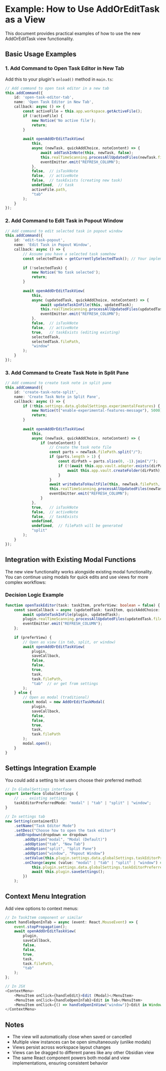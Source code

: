# Example: How to Use AddOrEditTask as a View

This document provides practical examples of how to use the new AddOrEditTask view functionality.

## Basic Usage Examples

### 1. Add Command to Open Task Editor in New Tab

Add this to your plugin's `onload()` method in `main.ts`:

```typescript
// Add command to open task editor in a new tab
this.addCommand({
    id: 'open-task-editor-tab',
    name: 'Open Task Editor in New Tab',
    callback: async () => {
        const activeFile = this.app.workspace.getActiveFile();
        if (!activeFile) {
            new Notice('No active file');
            return;
        }
        
        await openAddOrEditTaskView(
            this,
            async (newTask, quickAddChoice, noteContent) => {
                await addTaskInNote(this, newTask, false);
                this.realTimeScanning.processAllUpdatedFiles(newTask.filePath);
                eventEmitter.emit("REFRESH_COLUMN");
            },
            false,  // isTaskNote
            false,  // activeNote
            false,  // taskExists (creating new task)
            undefined,  // task
            activeFile.path,
            "tab"
        );
    }
});
```

### 2. Add Command to Edit Task in Popout Window

```typescript
// Add command to edit selected task in popout window
this.addCommand({
    id: 'edit-task-popout',
    name: 'Edit Task in Popout Window',
    callback: async () => {
        // Assume you have a selected task somehow
        const selectedTask = getCurrentlySelectedTask(); // Your implementation
        
        if (!selectedTask) {
            new Notice('No task selected');
            return;
        }
        
        await openAddOrEditTaskView(
            this,
            async (updatedTask, quickAddChoice, noteContent) => {
                await updateTaskInFile(this, updatedTask);
                this.realTimeScanning.processAllUpdatedFiles(updatedTask.filePath);
                eventEmitter.emit("REFRESH_COLUMN");
            },
            false,  // isTaskNote
            false,  // activeNote
            true,   // taskExists (editing existing)
            selectedTask,
            selectedTask.filePath,
            "window"
        );
    }
});
```

### 3. Add Command to Create Task Note in Split Pane

```typescript
// Add command to create task note in split pane
this.addCommand({
    id: 'create-task-note-split',
    name: 'Create Task Note in Split Pane',
    callback: async () => {
        if (!this.settings.data.globalSettings.experimentalFeatures) {
            new Notice(t("enable-experimental-features-message"), 5000);
            return;
        }
        
        await openAddOrEditTaskView(
            this,
            async (newTask, quickAddChoice, noteContent) => {
                if (noteContent) {
                    // Create the task note file
                    const parts = newTask.filePath.split("/");
                    if (parts.length > 1) {
                        const dirPath = parts.slice(0, -1).join("/");
                        if (!(await this.app.vault.adapter.exists(dirPath))) {
                            await this.app.vault.createFolder(dirPath);
                        }
                    }
                    await writeDataToVaultFile(this, newTask.filePath, noteContent);
                    this.realTimeScanning.processAllUpdatedFiles(newTask.filePath);
                    eventEmitter.emit("REFRESH_COLUMN");
                }
            },
            true,   // isTaskNote
            false,  // activeNote
            false,  // taskExists
            undefined,
            undefined,  // filePath will be generated
            "split"
        );
    }
});
```

## Integration with Existing Modal Functions

The new view functionality works alongside existing modal functionality. You can continue using modals for quick edits and use views for more complex workflows:

### Decision Logic Example

```typescript
function openTaskEditor(task: taskItem, preferView: boolean = false) {
    const saveCallback = async (updatedTask: taskItem, quickAddChoice: string, noteContent?: string) => {
        await updateTaskInFile(plugin, updatedTask);
        plugin.realTimeScanning.processAllUpdatedFiles(updatedTask.filePath);
        eventEmitter.emit("REFRESH_COLUMN");
    };
    
    if (preferView) {
        // Open as view (in tab, split, or window)
        await openAddOrEditTaskView(
            plugin,
            saveCallback,
            false,
            false,
            true,
            task,
            task.filePath,
            "tab"  // or get from settings
        );
    } else {
        // Open as modal (traditional)
        const modal = new AddOrEditTaskModal(
            plugin,
            saveCallback,
            false,
            false,
            true,
            task,
            task.filePath
        );
        modal.open();
    }
}
```

## Settings Integration Example

You could add a setting to let users choose their preferred method:

```typescript
// In GlobalSettings interface
export interface GlobalSettings {
    // ... existing settings
    taskEditorPreferredMode: "modal" | "tab" | "split" | "window";
}

// In settings tab
new Setting(containerEl)
    .setName("Task Editor Mode")
    .setDesc("Choose how to open the task editor")
    .addDropdown(dropdown => dropdown
        .addOption("modal", "Modal (Default)")
        .addOption("tab", "New Tab")
        .addOption("split", "Split Pane")
        .addOption("window", "Popout Window")
        .setValue(this.plugin.settings.data.globalSettings.taskEditorPreferredMode)
        .onChange(async (value: "modal" | "tab" | "split" | "window") => {
            this.plugin.settings.data.globalSettings.taskEditorPreferredMode = value;
            await this.plugin.saveSettings();
        })
    );
```

## Context Menu Integration

Add view options to context menus:

```typescript
// In TaskItem component or similar
const handleOpenInTab = async (event: React.MouseEvent) => {
    event.stopPropagation();
    await openAddOrEditTaskView(
        plugin,
        saveCallback,
        false,
        false,
        true,
        task,
        task.filePath,
        "tab"
    );
};

// In JSX
<ContextMenu>
    <MenuItem onClick={handleEdit}>Edit (Modal)</MenuItem>
    <MenuItem onClick={handleOpenInTab}>Edit in Tab</MenuItem>
    <MenuItem onClick={() => handleOpenInView("window")}>Edit in Window</MenuItem>
</ContextMenu>
```

## Notes

- The view will automatically close when saved or cancelled
- Multiple view instances can be open simultaneously (unlike modals)
- Views persist across workspace layout changes
- Views can be dragged to different panes like any other Obsidian view
- The same React component powers both modal and view implementations, ensuring consistent behavior
